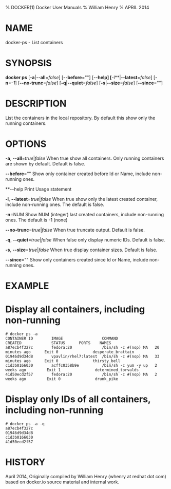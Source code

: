 % DOCKER(1) Docker User Manuals
% William Henry
% APRIL 2014
# NAME
docker-ps - List containers

# SYNOPSIS
**docker ps** [**-a**|**--all**=*false*] [**--before**=""]
[**--help]
[**-l**|**--latest**=*false*] [**-n**=*-1*] [**--no-trunc**=*false*]
[**-q**|**--quiet**=*false*] [**-s**|**--size**=*false*]
[**--since**=""]

# DESCRIPTION

List the containers in the local repository. By default this show only
the running containers.

# OPTIONS

**-a**, **--all**=*true*|*false*
   When true show all containers. Only running containers are shown by
default. Default is false.

**--before**=""
   Show only container created before Id or Name, include non-running
ones.

**--help  Print Usage statement

**-l**, **--latest**=*true*|*false*
   When true show only the latest created container, include non-running
ones. The default is false.

**-n**=NUM
   Show NUM (integer) last created containers, include non-running ones.
The default is -1 (none)

**--no-trunc**=*true*|*false*
   When true truncate output. Default is false.

**-q**, **--quiet**=*true*|*false*
   When false only display numeric IDs. Default is false.

**-s**, **--size**=*true*|*false*
   When true display container sizes. Default is false.

**--since**=""
   Show only containers created since Id or Name, include non-running ones.

# EXAMPLE
# Display all containers, including non-running

    # docker ps -a
    CONTAINER ID        IMAGE                 COMMAND                CREATED             STATUS      PORTS    NAMES
    a87ecb4f327c        fedora:20             /bin/sh -c #(nop) MA   20 minutes ago      Exit 0               desperate_brattain
    01946d9d34d8        vpavlin/rhel7:latest  /bin/sh -c #(nop) MA   33 minutes ago      Exit 0               thirsty_bell
    c1d3b0166030        acffc0358b9e          /bin/sh -c yum -y up   2 weeks ago         Exit 1               determined_torvalds
    41d50ecd2f57        fedora:20             /bin/sh -c #(nop) MA   2 weeks ago         Exit 0               drunk_pike

# Display only IDs of all containers, including non-running

    # docker ps -a -q
    a87ecb4f327c
    01946d9d34d8
    c1d3b0166030
    41d50ecd2f57

# HISTORY
April 2014, Originally compiled by William Henry (whenry at redhat dot com)
based on docker.io source material and internal work.
